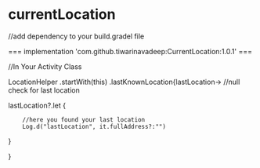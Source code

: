 # currentLocation


//add dependency to your build.gradel file


=== implementation 'com.github.tiwarinavadeep:CurrentLocation:1.0.1' ===

//In Your Activity Class

LocationHelper
.startWith(this)
.lastKnownLocation{lastLocation->
//null check for last location

lastLocation?.let {
        
        //here you found your last location
        Log.d("lastLocation", it.fullAddress?:"")
        
   }
   
}

